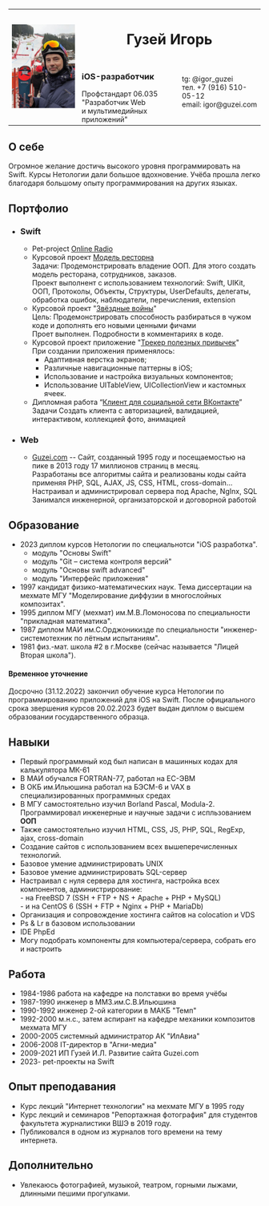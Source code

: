 <table>
<tr>
<td rowspan=2><img width=200 src="img/20191220-135746-600%20Игорь%20на%20Саслонге%20Saslong.jpeg" title="Саслонг - трасса Кубка мира"></td>
<th colspan=2><h1>Гузей Игорь</span></h1></th>
<tr>

<td><h3>iOS-разработчик</h3>
Профстандарт 06.035
<br>"Разработчик Web
<br>и мультимедийных приложений"</td>

<td>tg: @igor_guzei
<br>тел. +7 (916) 510-05-12
<br>email: igor@guzei.com</td>
</table>

## О себе
Огромное желание достичь высокого уровня программировать на Swift. Курсы Нетологии дали большое вдохновение. Учёба прошла легко благодаря большому опыту программирования на других языках.

## Портфолио
<ul>
  <li><h3>Swift</li>
  <ul>
    <li>Pet-project <a href="https://github.com/Guzei/radio">Online Radio</a></li>
    <li>Курсовой проект <a href="https://github.com/Guzei/netology/blob/549be74a762049c0b67ab130c871f1c2fd58ebcb/GuzeiIOS_CP-2%20Course%20work.playground/Contents.swift">Модель ресторна</a>
  <br>Задачи: Продемонстрировать владение ООП. Для этого создать модель ресторана, сотрудников, заказов.
  <br>Проект выполнент с использованием технологий: Swift, UIKit, ООП, Протоколы, Объекты, Структуры, UserDefaults, делегаты, обработка ошибок, наблюдатели, перечисления, extension</li>

  <li>Курсовой проект "<a href="https://github.com/Guzei/netology/tree/main/StarWars%20for%20iOS/StarWars%20for%20iOS">Звёздные войны</a>"
    <br>Цель: Продемонстрировать способность разбираться в чужом коде и дополнять его новыми ценными фичами
<br>Проет выполнен. Подробности в комментариях в коде.</li>
    
  <li>Курсовой проект приложение "<a href="https://github.com/Guzei/netology-MyHabits">Трекер полезных привычек</a>"
<br>При создании приложения применялось:
    <ul>
<li>Адаптивная верстка экранов;
<li>Различные навигационные паттерны в iOS;
<li>Использование и настройка визуальных компонентов;
<li>Использование UITableView, UICollectionView и кастомных ячеек.
    </ul>
    </li>
      
  <li>Дипломная работа “<a href="https://github.com/Guzei/ios-homwork-navigation">Клиент для социальной сети ВКонтакте</a>”
<br>Задачи Создать клиента с авторизацией, валидацией, интерактивом, коллекцией фото, анимацией</li>
  </ul>
  <li><h3>Web</li>
  <ul>
  <li><a href="https://guzei.com/">Guzei.com</a> -- Сайт, созданный 1995 году и посещаемостью на пике в 2013 году 17 миллионов страниц в месяц.
<br>Разработаны все алгоритмы сайта и реализованы коды сайта применяя PHP, SQL, AJAX, JS, CSS, HTML, cross-domain…
<br>Настраивал и администрировал сервера под Apache, NgInx, SQL
<br>Занимался инженерной, организаторской и договорной работой</li>
  </ul>
</ul>

## Образование
<ul>
<li>2023 диплом курсов Нетологии по специальнотси "iOS разработка".
<ul>
<li>модуль "Основы Swift"
<li>модуль "Git – система контроля версий"
<li>модуль "Основы swift advanced"
<li>модуль "Интерфейс приложения"
</ul>
<li>1997 кандидат физико-математических наук. Тема диссертации на мехмате МГУ "Моделирование диффузии в многослойных композитах".
<li>1995 диплом МГУ (мехмат) им.М.В.Ломоносова по специальности "прикладная математика".
<li>1987 диплом МАИ им.С.Орджоникизде по специальности "инженер-системотехник по лётным испытаниям".
<li>1981 физ.-мат. школа #2 в г.Москве (сейчас называется "Лицей Вторая школа").
</ul>


#### Временное уточнение
Досрочно (31.12.2022) закончил обучение курса Нетологии по программированию приложений для iOS на Swift.
После официального срока звершения курсов 20.02.2023 будет выдан диплом о высшем образовании государственного образца.

## Навыки
<ul>
<li>Первый программный код был написан в машинных кодах для калькулятора МК-61
<li>В МАИ обучался FORTRAN-77, работал на ЕС-ЭВМ
<li>В ОКБ им.Ильюшина работал на БЭСМ-6 и VAX в специализированных программных средах
<li>В МГУ самостоятельно изучил Borland Pascal, Modula-2. Программировал инженерные и научные задачи с испльзованием <b>ООП</b>
<li>Также самостоятельно изучил HTML, CSS, JS, PHP, SQL, RegExp, ajax, cross-domain
<li>Создание сайтов с использованием всех вышеперечисленных технологий.
<li>Базовое умение администрировать UNIX
<li>Базовое умение администрировать SQL-сервер
<li>Настраивал с нуля сервера для хостинга, настройка всех компонентов, администрирование:
<br>- на FreeBSD 7 (SSH + FTP + NS + Apache + PHP + MySQL)
<br>- и на CentOS 6 (SSH + FTP + Nginx + PHP + MariaDb)
<li>Организация и сопровождение хостинга сайтов на colocation и VDS
<li>Ps & Lr в базовом использовании
<li>IDE PhpEd
<li>Могу подобрать компоненты для компьютера/сервера, собрать его и настроить
</ul>

<h2>Работа</h2>
<ul>
  <li>1984-1986 работа на кафедре на полставки во время учёбы
  <li>1987-1990 инженер в ММЗ.им.С.В.Ильюшина
  <li>1990-1992 инженер 2-ой категории в МАКБ "Темп"
  <li>1992-2000 м.н.с., затем аспирант на кафедре механики композитов мехмата МГУ
  <li>2000-2005 системный администратор АК "ИлАвиа"
  <li>2006-2008 IT-директор в "Агни-медиа"
  <li>2009-2021 ИП Гузей И.Л. Развитие сайта <a hreh="https://guzei.com/">Guzei.com</a>
  <li>2023- pet-проекты на Swift
</ul>

## Опыт преподавания
* Курс лекций "Интернет технологии" на мехмате МГУ в 1995 году
* Курс лекций и семинаров "Репортажная фотография" для студентов факультета журналистики ВШЭ в 2019 году.
* Публиковался в одном из журналов того времени на тему интернета.

## Дополнительно
* Увлекаюсь фотографией, музыкой, театром, горными лыжами, длинными пешими прогулками.

